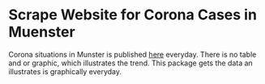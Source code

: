 # Scrape Website for Corona Cases in Muenster

Corona situations in Munster is published [here](https://www.muenster.de/corona.html) everyday.
There is no table and or graphic, which illustrates the trend. 
This package gets the data an illustrates is graphically everyday.